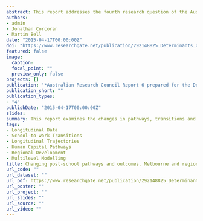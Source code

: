 ```yaml
---
abstract: This report addresses the fourth research question of the Australian Research Council (ARC) Linkage project (LP120100212) How have these pathways, transitions and choices altered over time, and what role is played by shifts in the global, regional and local context? Specifically, this report examines the changes in pathways, transitions and choices of three cohorts of young Victorians as they move from school to further education and work. It examines changes in the pathways, transitions and choices of young Victorians in regard to educational aspirations and in educational achievement and labour market outcomes, and explores differences between three groups of school leavers.
authors:
- admin
- Jonathan Corcoran
- Martin Bell
date: "2015-04-17T00:00:00Z"
doi: "https://www.researchgate.net/publication/292148825_Determinants_of_post-school_choices_of_young_people_The_workforce_university_or_vocational_studies"
featured: false
image:
  caption: 
  focal_point: ""
  preview_only: false
projects: []
publication: '*Australian Research Council Report 6 prepared for the Department of Planning and Community Development. Spatial Analysis and Research Branch. State Government Victoria*'
publication_short: ""
publication_types:
- "4"
publishDate: "2015-04-17T00:00:00Z"
slides: 
summary: This report examines the changes in pathways, transitions and choices of three cohorts of young Victorians.
tags:
- Longitudinal Data
- School-to-work Transitions
- Longitudinal Trajectories
- Human Capital Pathways
- Regional Development
- Multilevel Modelling
title: Changing post-school pathways and outcomes. Melbourne and regional students
url_code: ""
url_dataset: ""
url_pdf: https://www.researchgate.net/publication/292148825_Determinants_of_post-school_choices_of_young_people_The_workforce_university_or_vocational_studies
url_poster: ""
url_project: ""
url_slides: ""
url_source: ""
url_video: ""
---
```



